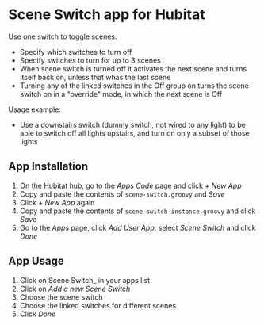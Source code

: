 # Scene Switch app for Hubitat

Use one switch to toggle scenes.

* Specify which switches to turn off
* Specify switches to turn for up to 3 scenes
* When scene switch is turned off it activates the next scene and turns itself back on, unless that whas the last scene
* Turning any of the linked switches in the Off group on turns the scene switch on in a "override" mode, in which the next scene is Off

Usage example:

* Use a downstairs switch (dummy switch, not wired to any light) to be able to switch off all lights upstairs, and turn on only a subset of those lights

## App Installation

1. On the Hubitat hub, go to the _Apps Code_ page and click _+ New App_
2. Copy and paste the contents of `scene-switch.groovy` and _Save_
3. Click _+ New App_ again
4. Copy and paste the contents of `scene-switch-instance.groovy` and click _Save_
5. Go to the _Apps_ page, click _Add User App_, select _Scene Switch_ and click _Done_

## App Usage

1. Click on Scene Switch_ in your apps list
2. Click on _Add a new Scene Switch_
3. Choose the scene switch
4. Choose the linked switches for different scenes
5. Click _Done_